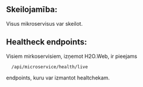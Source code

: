 ## Skeilojamība:
Visus mikroservisus var skeilot.

## Healtheck endpoints:
Visiem mirkoservisiem, izņemot H2O.Web, ir pieejams 
```
  /api/microservice/health/live
```
endpoints, kuru var izmantot healtchekam.
